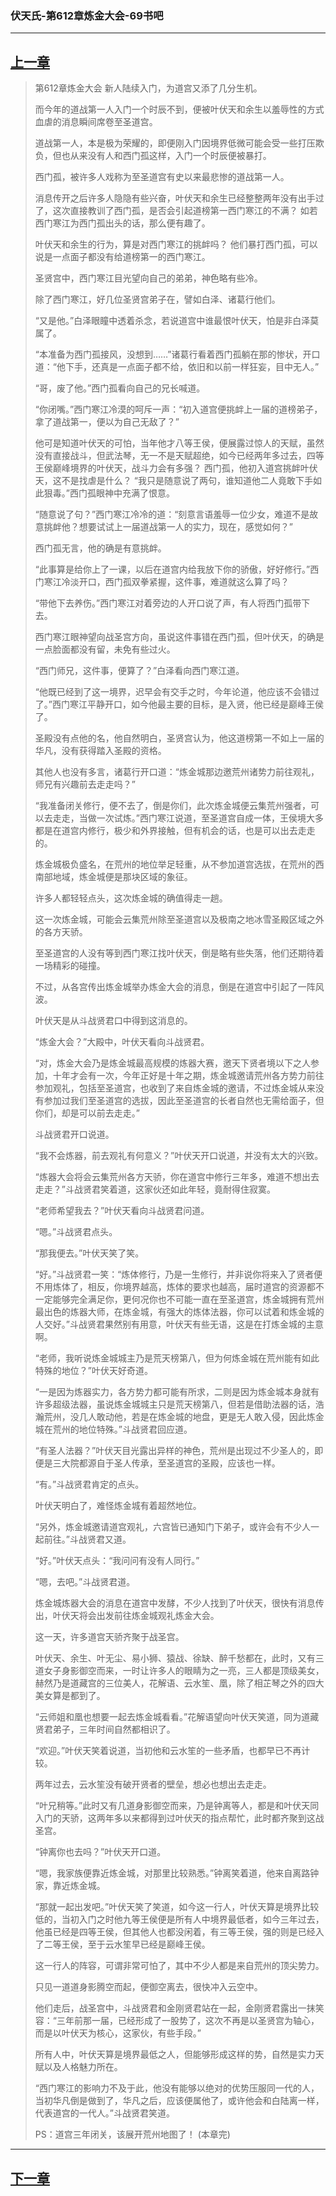 ### 伏天氏-第612章炼金大会-69书吧

--------
[上一章](./e295229739fd63b5dc985334df0ff247.md)
--------


>
>
>
>第612章炼金大会
>新人陆续入门，为道宫又添了几分生机。
>
>而今年的道战第一人入门一个时辰不到，便被叶伏天和余生以羞辱性的方式血虐的消息瞬间席卷至圣道宫。
>
>道战第一人，本是极为荣耀的，即便刚入门因境界低微可能会受一些打压欺负，但也从来没有人和西门孤这样，入门一个时辰便被暴打。
>
>西门孤，被许多人戏称为至圣道宫有史以来最悲惨的道战第一人。
>
>消息传开之后许多人隐隐有些兴奋，叶伏天和余生已经整整两年没有出手过了，这次直接教训了西门孤，是否会引起道榜第一西门寒江的不满？
>如若西门寒江为西门孤出头的话，那么便有趣了。
>
>叶伏天和余生的行为，算是对西门寒江的挑衅吗？
>他们暴打西门孤，可以说是一点面子都没有给道榜第一的西门寒江。
>
>圣贤宫中，西门寒江目光望向自己的弟弟，神色略有些冷。
>
>除了西门寒江，好几位圣贤宫弟子在，譬如白泽、诸葛行他们。
>
>“又是他。”白泽眼瞳中透着杀念，若说道宫中谁最恨叶伏天，怕是非白泽莫属了。
>
>“本准备为西门孤接风，没想到……”诸葛行看着西门孤躺在那的惨状，开口道：“他下手，还真是一点面子都不给，依旧和以前一样狂妄，目中无人。”
>
>“哥，废了他。”西门孤看向自己的兄长喊道。
>
>“你闭嘴。”西门寒江冷漠的呵斥一声：“初入道宫便挑衅上一届的道榜弟子，拿了道战第一，便以为自己无敌了？”
>
>他可是知道叶伏天的可怕，当年他才八等王侯，便展露过惊人的天赋，虽然没有直接战斗，但武法琴，无一不是天赋超绝，如今已经两年多过去，四等王侯巅峰境界的叶伏天，战斗力会有多强？
>西门孤，他初入道宫挑衅叶伏天，这不是找虐是什么？
>“我只是随意说了两句，谁知道他二人竟敢下手如此狠毒。”西门孤眼神中充满了恨意。
>
>“随意说了句？”西门寒江冷冷的道：“刻意言语羞辱一位少女，难道不是故意挑衅他？想要试试上一届道战第一人的实力，现在，感觉如何？”
>
>西门孤无言，他的确是有意挑衅。
>
>“此事算是给你上了一课，以后在道宫内给我放下你的骄傲，好好修行。”西门寒江冷淡开口，西门孤双拳紧握，这件事，难道就这么算了吗？
>
>“带他下去养伤。”西门寒江对着旁边的人开口说了声，有人将西门孤带下去。
>
>西门寒江眼神望向战圣宫方向，虽说这件事错在西门孤，但叶伏天，的确是一点脸面都没有留，未免有些过火。
>
>“西门师兄，这件事，便算了？”白泽看向西门寒江道。
>
>“他既已经到了这一境界，迟早会有交手之时，今年论道，他应该不会错过了。”西门寒江平静开口，如今他最主要的目标，是入贤，他已经是巅峰王侯了。
>
>圣殿没有点他的名，他自然明白，圣贤宫认为，他这道榜第一不如上一届的华凡，没有获得踏入圣殿的资格。
>
>其他人也没有多言，诸葛行开口道：“炼金城那边邀荒州诸势力前往观礼，师兄有兴趣前去走走吗？”
>
>“我准备闭关修行，便不去了，倒是你们，此次炼金城便云集荒州强者，可以去走走，当做一次试炼。”西门寒江说道，至圣道宫自成一体，王侯境大多都是在道宫内修行，极少和外界接触，但有机会的话，也是可以出去走走的。
>
>炼金城极负盛名，在荒州的地位举足轻重，从不参加道宫选拔，在荒州的西南部地域，炼金城便是那块区域的象征。
>
>许多人都轻轻点头，这次炼金城的确值得走一趟。
>
>这一次炼金城，可能会云集荒州除至圣道宫以及极南之地冰雪圣殿区域之外的各方天骄。
>
>至圣道宫的人没有等到西门寒江找叶伏天，倒是略有些失落，他们还期待着一场精彩的碰撞。
>
>不过，从各宫传出炼金城举办炼金大会的消息，倒是在道宫中引起了一阵风波。
>
>叶伏天是从斗战贤君口中得到这消息的。
>
>“炼金大会？”大殿中，叶伏天看向斗战贤君。
>
>“对，炼金大会乃是炼金城最高规模的炼器大赛，邀天下贤者境以下之人参加，十年才会有一次，今年正好是十年之期，炼金城邀请荒州各方势力前往参加观礼，包括至圣道宫，也收到了来自炼金城的邀请，不过炼金城从来没有参加过我们至圣道宫的选拔，因此至圣道宫的长者自然也无需给面子，但你们，却是可以前去走走。”
>
>斗战贤君开口说道。
>
>“我不会炼器，前去观礼有何意义？”叶伏天开口说道，并没有太大的兴致。
>
>“炼器大会将会云集荒州各方天骄，你在道宫中修行三年多，难道不想出去走走？”斗战贤君笑着道，这家伙还如此年轻，竟耐得住寂寞。
>
>“老师希望我去？”叶伏天看向斗战贤君问道。
>
>“嗯。”斗战贤君点头。
>
>“那我便去。”叶伏天笑了笑。
>
>“好。”斗战贤君一笑：“炼体修行，乃是一生修行，并非说你将来入了贤者便不用炼体了，相反，你境界越高，炼体的要求也越高，届时道宫的资源都不一定能够完全满足你，更何况你也不可能一直在至圣道宫，炼金城拥有荒州最出色的炼器大师，在炼金城，有强大的炼体法器，你可以试着和炼金城的人交好。”斗战贤君果然别有用意，叶伏天有些无语，这是在打炼金城的主意啊。
>
>“老师，我听说炼金城城主乃是荒天榜第八，但为何炼金城在荒州能有如此特殊的地位？”叶伏天好奇道。
>
>“一是因为炼器实力，各方势力都可能有所求，二则是因为炼金城本身就有许多超级法器，虽说炼金城城主只是荒天榜第八，但若是借助法器的话，浩瀚荒州，没几人敢动他，若是在炼金城的地盘，更是无人敢入侵，因此炼金城在荒州的地位特殊。”斗战贤君回应道。
>
>“有圣人法器？”叶伏天目光露出异样的神色，荒州是出现过不少圣人的，即便是三大院都源自于圣人传承，至圣道宫的圣殿，应该也一样。
>
>“有。”斗战贤君肯定的点头。
>
>叶伏天明白了，难怪炼金城有着超然地位。
>
>“另外，炼金城邀请道宫观礼，六宫皆已通知门下弟子，或许会有不少人一起前往。”斗战贤君又道。
>
>“好。”叶伏天点头：“我问问有没有人同行。”
>
>“嗯，去吧。”斗战贤君道。
>
>炼金城炼器大会的消息在道宫中发酵，不少人找到了叶伏天，很快有消息传出，叶伏天将会出发前往炼金城观礼炼金大会。
>
>这一天，许多道宫天骄齐聚于战圣宫。
>
>叶伏天、余生、叶无尘、易小狮、猿战、徐缺、醉千愁都在，此时，又有三道女子身影御空而来，一时让许多人的眼睛为之一亮，三人都是顶级美女，赫然乃是道藏宫的三位美人，花解语、云水笙、凰，除了相芷琴之外的四大美女算是都到了。
>
>“云师姐和凰也想要一起去炼金城看看。”花解语望向叶伏天笑道，同为道藏贤君弟子，三年时间自然都相识了。
>
>“欢迎。”叶伏天笑着说道，当初他和云水笙的一些矛盾，也都早已不再计较。
>
>两年过去，云水笙没有破开贤者的壁垒，想必也想出去走走。
>
>“叶兄稍等。”此时又有几道身影御空而来，乃是钟离等人，都是和叶伏天同入门的天骄，这两年多以来都得到过叶伏天的指点帮忙，此时都齐聚到这战圣宫。
>
>“钟离你也去吗？”叶伏天开口道。
>
>“嗯，我家族便靠近炼金城，对那里比较熟悉。”钟离笑着道，他来自离路钟家，靠近炼金城。
>
>“那就一起出发吧。”叶伏天笑了笑道，如今这一行人，叶伏天算是境界比较低的，当初入门之时他九等王侯便是所有人中境界最低者，如今三年过去，他虽已经是四等王侯，但其他人也都没闲着，有三等王侯，强的则是已经入了二等王侯，至于云水笙早已经是巅峰王侯。
>
>这一行人的阵容，可谓非常可怕了，其中不少人都是来自荒州的顶尖势力。
>
>只见一道道身影腾空而起，便御空离去，很快冲入云空中。
>
>他们走后，战圣宫中，斗战贤君和金刚贤君站在一起，金刚贤君露出一抹笑容：“三年前那一届，已经形成了一股势了，这次不再是以圣贤宫为轴心，而是以叶伏天为核心，这家伙，有些手段。”
>
>所有人中，叶伏天算是境界最低之人，但能够形成这样的势，自然是实力天赋以及人格魅力所在。
>
>“西门寒江的影响力不及于此，他没有能够以绝对的优势压服同一代的人，当初华凡倒是做到了，华凡之后，应该便属他了，或许他会和白陆离一样，代表道宫的一代人。”斗战贤君笑道。
>
>PS：道宫三年闭关，该展开荒州地图了！
>(本章完)
>
>

--------
[下一章](./adfb6d6e850ecdb553d156818dc2f340.md)
--------
